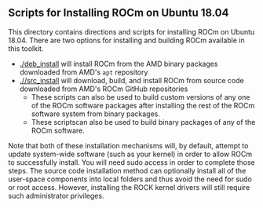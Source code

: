 ## Scripts for Installing ROCm on Ubuntu 18.04

This directory contains directions and scripts for installing ROCm on Ubuntu 18.04.
There are two options for installing and building ROCm available in this toolkit.

- [./deb_install](deb_install) will install ROCm from the AMD binary packages downloaded from AMD's `apt` repository
- [.//src_install](src_install) will download, build, and install ROCm from source code downloaded from AMD's ROCm GitHub repositories
    - These scripts can also be used to build custom versions of any one of the ROCm software packages after installing the rest of the ROCm software system from binary packages.
    - These scriptscan also be used to build binary packages of any of the ROCm software.

Note that both of these installation mechanisms will, by default, attempt to update system-wide software (such as your kernel) in order to allow ROCm to successfully install.
You will need sudo access in order to complete those steps.
The source code installation method can optionally install all of the user-space components into local folders and thus avoid the need for sudo or root access.
However, installing the ROCK kernel drivers will still require such administrator privileges.
